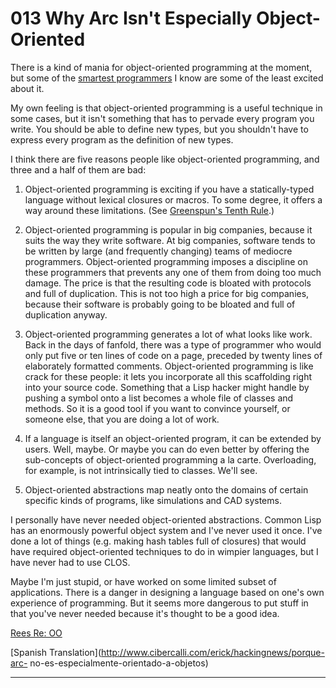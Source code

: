 # 013 Why Arc Isn't Especially Object-Oriented


  
 
  
 
  
 
  
 There is a kind of mania for object-oriented programming at the moment, but some of the [smartest programmers](reesoo.html) I know are some of the least excited about it.   
  
 My own feeling is that object-oriented programming is a useful technique in some cases, but it isn't something that has to pervade every program you write. You should be able to define new types, but you shouldn't have to express every program as the definition of new types.   
  
 I think there are five reasons people like object-oriented programming, and three and a half of them are bad:   
  
 

 
  1. Object-oriented programming is exciting if you have a statically-typed language without lexical closures or macros. To some degree, it offers a way around these limitations. (See [Greenspun's Tenth Rule](quotes.html).)  
 
  
 

 
  2. Object-oriented programming is popular in big companies, because it suits the way they write software. At big companies, software tends to be written by large (and frequently changing) teams of mediocre programmers. Object-oriented programming imposes a discipline on these programmers that prevents any one of them from doing too much damage. The price is that the resulting code is bloated with protocols and full of duplication. This is not too high a price for big companies, because their software is probably going to be bloated and full of duplication anyway.  
 
  
 

 
  3. Object-oriented programming generates a lot of what looks like work. Back in the days of fanfold, there was a type of programmer who would only put five or ten lines of code on a page, preceded by twenty lines of elaborately formatted comments. Object-oriented programming is like crack for these people: it lets you incorporate all this scaffolding right into your source code. Something that a Lisp hacker might handle by pushing a symbol onto a list becomes a whole file of classes and methods. So it is a good tool if you want to convince yourself, or someone else, that you are doing a lot of work.  
 
  
 

 
  4. If a language is itself an object-oriented program, it can be extended by users. Well, maybe. Or maybe you can do even better by offering the sub-concepts of object-oriented programming a la carte. Overloading, for example, is not intrinsically tied to classes. We'll see.  
 
  
 

 
  5. Object-oriented abstractions map neatly onto the domains of certain specific kinds of programs, like simulations and CAD systems. 
 

 I personally have never needed object-oriented abstractions. Common Lisp has an enormously powerful object system and I've never used it once. I've done a lot of things (e.g. making hash tables full of closures) that would have required object-oriented techniques to do in wimpier languages, but I have never had to use CLOS.   
  
 Maybe I'm just stupid, or have worked on some limited subset of applications. There is a danger in designing a language based on one's own experience of programming. But it seems more dangerous to put stuff in that you've never needed because it's thought to be a good idea.   
  
 
  
 
  
 
  
 [Rees Re: OO](reesoo.html)   
  
 [Spanish Translation](http://www.cibercalli.com/erick/hackingnews/porque-arc- no-es-especialmente-orientado-a-objetos)   
  
 
  
 
  
 
  
 

 
* * *
 

 

